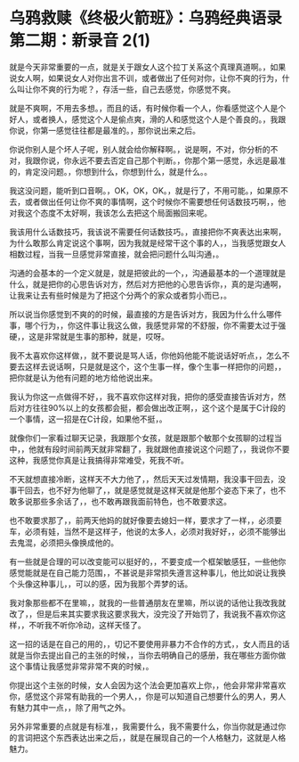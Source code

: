 # 乌鸦救赎《终极火箭班》：乌鸦经典语录 第二期：新录音 2(1)

就是今天非常重要的一点，就是关于跟女人这个拉丁关系这个真理真道啊。，如果说女人啊，如果说女人对你出言不训，或者做出了任何对你，让你不爽的行为，什么叫让你不爽的行为呢？，存活一些，自己去感觉，你感觉不爽。

就是不爽啊，不用去多想。，而且的话，有时候你看一个人，你看感觉这个人是个好人，或者换人，感觉这个人是偷点爽，滑的人和感觉这个人是个善良的。，我跟你说，你第一感觉往往都是最准的。，那你说出来之后。

你说你别人是个坏人子呢，别人就会给你解释啊。，说是啊，不对，你分析的不对，我跟你说，你永远不要去否定自己那个判断。，你那个第一感觉，永远是最准的，肯定没问题。，你想到什么，你想到什么，就是什么。。

我这没问题，能听到口音啊。，OK，OK，OK。，就是行了，不用可能。，如果原不去，或者做出任何让你不爽的事情啊，这个时候你不需要想任何话数技巧啊，，他对我这个态度不太好啊，我该怎么去把这个局面搬回来呢。

我该用什么话数技巧，我该说不需要任何话数技巧。，直接把你不爽表达出来啊，为什么敢那么肯定说这个事啊，因为我就是经常干这个事的人，，当我感觉跟女人相数过程，当我一旦感觉非常直接，就会把问题什么叫沟通，。

沟通的会基本的一个定义就是，就是把彼此的一个，，沟通最基本的一个道理就是什么，就是把你的心思告诉对方，然后对方把他的心思告诉你，，真的是沟通啊，让我来让去有些时候是为了把这个分两个的家众或者剪小而已，。

所以说当你感觉到不爽的的时候，最直接的方是告诉对方，我因为什么什么哪件事，哪个行为，，你这件事让我这么做，我感觉非常的不舒服，你不需要太过于强硬，，这是非常就是生事的那种，就是，哎呀。

我不太喜欢你这样做，，就不要说是骂人话，你他妈他能不能说话好听点，，怎么不要去这样去说话啊，只是就是这个，这个生事一样，像个生事一样把你的问题，，把你就是认为他有问题的地方给他说出来。

我认为你这一点做得不好，，我不喜欢你这样对我，把你的感受直接告诉对方，然后对方往往90%以上的女孩都会挺，都会做出改正啊，，这个这个是属于C计段的一个事情，这一招是在C计段，如果他不挺，。

就像你们一家看过聊天记录，我跟那个女孩，就是跟那个敏那个女孩聊的过程当中，，他就有段时间前两天就非常翻了，我就跟他直接说这个问题了，，我说你不要这种，我感觉你真是让我搞得非常难受，死我不听。

不天就想直接冷断，这样天不大力他了，，然后天天过发情期，我没事干回去，没事干回去，也不好为他聊了，，就是感觉就是这样天就是他那个姿态下来了，也不敢多说那些多余话了，，也不敢再跟我面前特色，也不敢要求这。

也不敢要求那了，，前两天他妈的就好像要去媳妇一样，要求才了一样，，必须要车，必须有娃，当然不是这样子，他说的太多人，必须对我好好，，必须不能够出去鬼混，必须把头像换成他的。

有一些就是合理的可以改变能可以挺好的，，不要变成一个框架敏感狂，一些他你感觉能就是在自己能力范围，，不甚说是非常损失遵言这种事儿，他比如说让我换个头像这种事儿，，可以的感，因为我那个弄梦的话。

我对象那些都不在里嘛，，就我的一些普通朋友在里嘛，所以说的话他让我改我就改了，，但是后来其实要求我这要求我大，没完没了开始罚了，我说我不喜欢你这样，，不听我不听你冷动，这样天怪了。

这一招的话是在自己的用的，，切记不要使用非暴力不合作的方式，，女人而且的话就是当你去提出自己的主张的时候，，当你去明确自己的感册，我在哪些方面你做这个事情让我感觉非常非常不爽的时候，。

你提出这个主张的时候，女人会因为这个法会更加喜欢上你，，他会非常非常喜欢你，感觉这个非常有助我的一个男人，，你是可以知道自己想要什么的男人，男人有魅力其中一点，，除了用气之外。

另外非常重要的点就是有标准，，我需要什么，我不需要什么，你当你就是通过你的言词把这个东西表达出来之后，，就是在展现自己的一个人格魅力，这就是人格魅力。

